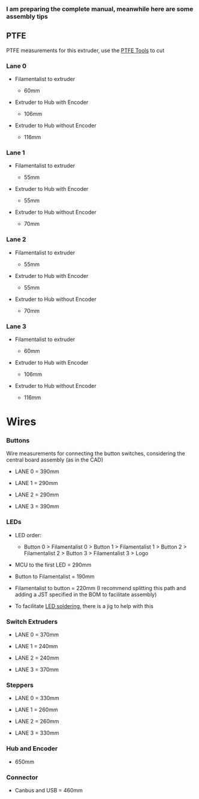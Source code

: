 ### I am preparing the complete manual, meanwhile here are some assembly tips


## PTFE
PTFE measurements for this extruder, use the [PTFE Tools](STLs/tools/PTFE_Tools.stl) to cut  

### Lane 0  

* Filamentalist to extruder  

    * 60mm  

* Extruder to Hub with Encoder  

    * 106mm  

* Extruder to Hub without Encoder  

    * 116mm  

### Lane 1  

* Filamentalist to extruder  

    * 55mm  

* Extruder to Hub with Encoder  

    * 55mm  

* Extruder to Hub without Encoder  

    * 70mm  

### Lane 2  

* Filamentalist to extruder  

    * 55mm  

* Extruder to Hub with Encoder  

    * 55mm  

* Extruder to Hub without Encoder  

    * 70mm  

### Lane 3  

* Filamentalist to extruder  

    * 60mm  

* Extruder to Hub with Encoder  

    * 106mm  

* Extruder to Hub without Encoder  

    * 116mm  


# Wires

### Buttons

Wire measurements for connecting the button switches, considering the central board assembly (as in the CAD)

* LANE 0 = 390mm 

* LANE 1 = 290mm 

* LANE 2 = 290mm

* LANE 3 = 390mm

### LEDs

* LED order:

    * Button 0 > Filamentalist 0 > Button 1 > Filamentalist 1 > Button 2 > Filamentalist 2 > Button 3 > Filamentalist 3 > Logo

* MCU to the first LED = 290mm  

* Button to Filamentalist = 190mm  

* Filamentalist to button = 220mm (I recommend splitting this path and adding a JST specified in the BOM to facilitate assembly)

* To facilitate [LED soldering](STLs/tools/LED_Soldering_Tool.stl), there is a jig to help with this

### Switch Extruders

* LANE 0 = 370mm

* LANE 1 = 240mm

* LANE 2 = 240mm

* LANE 3 = 370mm

### Steppers

* LANE 0 = 330mm

* LANE 1 = 260mm

* LANE 2 = 260mm

* LANE 3 = 330mm

### Hub and Encoder 

* 650mm

### Connector

* Canbus and USB = 460mm